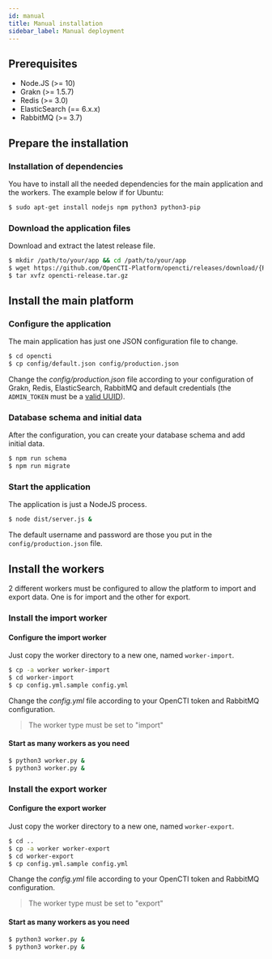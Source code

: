 ```yaml
---
id: manual
title: Manual installation
sidebar_label: Manual deployment
---
```


## Prerequisites

- Node.JS (>= 10)
- Grakn (>= 1.5.7)
- Redis (>= 3.0)
- ElasticSearch (== 6.x.x)
- RabbitMQ (>= 3.7)


## Prepare the installation

### Installation of dependencies

You have to install all the needed dependencies for the main application and the workers. The example below if for Ubuntu:

```bash
$ sudo apt-get install nodejs npm python3 python3-pip
```

### Download the application files

Download and extract the latest release file.

```bash
$ mkdir /path/to/your/app && cd /path/to/your/app
$ wget https://github.com/OpenCTI-Platform/opencti/releases/download/{RELEASE_VERSION}/opencti-release.tar.gz
$ tar xvfz opencti-release.tar.gz
```

## Install the main platform

### Configure the application

The main application has just one JSON configuration file to change.

```bash
$ cd opencti
$ cp config/default.json config/production.json
```

Change the *config/production.json* file according to your configuration of Grakn, Redis, ElasticSearch, RabbitMQ and default credentials (the `ADMIN_TOKEN` must be a [valid UUID](https://www.uuidgenerator.net/)).

### Database schema and initial data

After the configuration, you can create your database schema and add initial data.

```bash
$ npm run schema
$ npm run migrate
```

### Start the application

The application is just a NodeJS process.

```bash
$ node dist/server.js &
```

The default username and password are those you put in the `config/production.json` file.

## Install the workers

2 different workers must be configured to allow the platform to import and export data. One is for import and the other for export.

### Install the import worker

#### Configure the import worker

Just copy the worker directory to a new one, named `worker-import`.

```bash
$ cp -a worker worker-import
$ cd worker-import
$ cp config.yml.sample config.yml
```

Change the *config.yml* file according to your OpenCTI token and RabbitMQ configuration.

> The worker type must be set to "import"

#### Start as many workers as you need
```bash
$ python3 worker.py &
$ python3 worker.py &
```

### Install the export worker

#### Configure the export worker

Just copy the worker directory to a new one, named `worker-export`.

```bash
$ cd ..
$ cp -a worker worker-export
$ cd worker-export
$ cp config.yml.sample config.yml
```

Change the *config.yml* file according to your OpenCTI token and RabbitMQ configuration.

> The worker type must be set to "export"

#### Start as many workers as you need
```bash
$ python3 worker.py &
$ python3 worker.py &
```